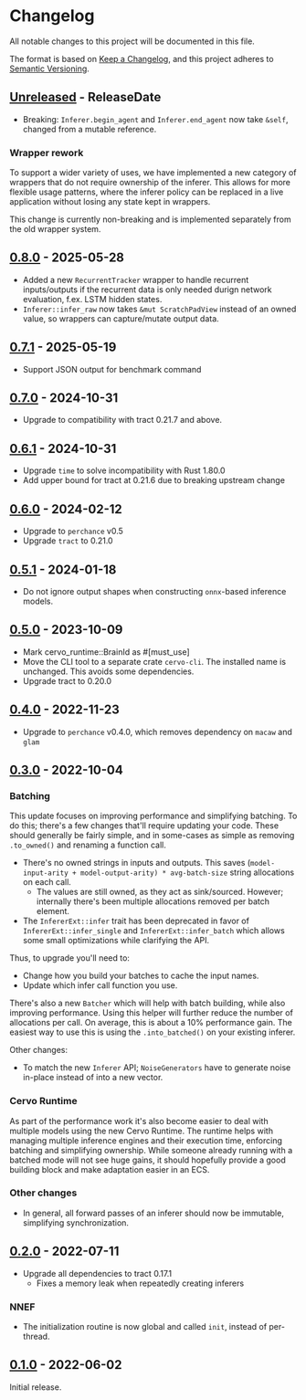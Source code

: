 <!-- markdownlint-disable blanks-around-headings blanks-around-lists no-duplicate-heading -->

# Changelog

All notable changes to this project will be documented in this file.

The format is based on [Keep a Changelog](https://keepachangelog.com/en/1.0.0/),
and this project adheres to [Semantic Versioning](https://semver.org/spec/v2.0.0.html).

<!-- next-header -->
## [Unreleased] - ReleaseDate

- Breaking: `Inferer.begin_agent` and `Inferer.end_agent` now take
  `&self`, changed from a mutable reference.

### Wrapper rework

To support a wider variety of uses, we have implemented a new category
of wrappers that do not require ownership of the inferer. This allows
for more flexible usage patterns, where the inferer policy can be
replaced in a live application without losing any state kept in
wrappers.

This change is currently non-breaking and is implemented separately
from the old wrapper system.

## [0.8.0] - 2025-05-28
- Added a new `RecurrentTracker` wrapper to handle recurrent
  inputs/outputs if the recurrent data is only needed durign network
  evaluation, f.ex. LSTM hidden states.
- `Inferer::infer_raw` now takes `&mut ScratchPadView` instead of an owned value, so wrappers can capture/mutate output data.

## [0.7.1] - 2025-05-19
- Support JSON output for benchmark command

## [0.7.0] - 2024-10-31
- Upgrade to compatibility with tract 0.21.7 and above.

## [0.6.1] - 2024-10-31
- Upgrade `time` to solve incompatibility with Rust 1.80.0
- Add upper bound for tract at 0.21.6 due to breaking upstream change

## [0.6.0] - 2024-02-12
- Upgrade to `perchance` v0.5
- Upgrade `tract` to 0.21.0

## [0.5.1] - 2024-01-18
- Do not ignore output shapes when constructing `onnx`-based inference models.

## [0.5.0] - 2023-10-09

- Mark cervo_runtime::BrainId as #[must_use]
- Move the CLI tool to a separate crate `cervo-cli`. The installed name is unchanged. This avoids some dependencies.
- Upgrade tract to 0.20.0

## [0.4.0] - 2022-11-23

- Upgrade to `perchance` v0.4.0, which removes dependency on `macaw` and `glam`

## [0.3.0] - 2022-10-04

### Batching

This update focuses on improving performance and simplifying
batching. To do this; there's a few changes that'll require updating
your code. These should generally be fairly simple, and in some-cases
as simple as removing `.to_owned()` and renaming a function call.

- There's no owned strings in inputs and outputs. This saves
  (`model-input-arity + model-output-arity) * avg-batch-size`
  string allocations on each call.
  - The values are still owned, as they act as sink/sourced. However;
 internally there's been multiple allocations removed per batch
 element.
- The `InfererExt::infer` trait has been deprecated in favor of
  `InfererExt::infer_single` and `InfererExt::infer_batch` which
  allows some small optimizations while clarifying the API.

Thus, to upgrade you'll need to:

- Change how you build your batches to cache the input names.
- Update which infer call function you use.

There's also a new `Batcher` which will help with batch building,
while also improving performance. Using this helper will further
reduce the number of allocations per call. On average, this is about a
10% performance gain. The easiest way to use this is using the
`.into_batched()` on your existing inferer.

Other changes:

- To match the new `Inferer` API; `NoiseGenerators` have to generate
  noise in-place instead of into a new vector.

### Cervo Runtime

As part of the performance work it's also become easier to deal with
multiple models using the new Cervo Runtime. The runtime helps with
managing multiple inference engines and their execution time,
enforcing batching and simplifying ownership. While someone already
running with a batched mode will not see huge gains, it should
hopefully provide a good building block and make adaptation easier in
an ECS.

### Other changes

- In general, all forward passes of an inferer should now be
  immutable, simplifying synchronization.

## [0.2.0] - 2022-07-11

- Upgrade all dependencies to tract 0.17.1
  - Fixes a memory leak when repeatedly creating inferers

### NNEF

- The initialization routine is now global and called `init`, instead of per-thread.

## [0.1.0] - 2022-06-02

Initial release.

<!-- next-url -->
[Unreleased]: https://github.com/EmbarkStudios/cervo/compare/0.8.0...HEAD
[0.8.0]: https://github.com/EmbarkStudios/cervo/compare/0.7.1...0.8.0
[0.7.1]: https://github.com/EmbarkStudios/cervo/compare/0.7.0...0.7.1
[0.7.0]: https://github.com/EmbarkStudios/cervo/compare/0.6.1...0.7.0
[0.6.1]: https://github.com/EmbarkStudios/cervo/compare/0.6.0...0.6.1
[0.6.0]: https://github.com/EmbarkStudios/cervo/compare/0.5.1...0.6.0
[0.5.1]: https://github.com/EmbarkStudios/cervo/compare/0.5.0...0.5.1
[0.5.0]: https://github.com/EmbarkStudios/cervo/compare/0.4.0...0.5.0
[0.4.0]: https://github.com/EmbarkStudios/cervo/compare/0.3.0...0.4.0
[0.3.0]: https://github.com/EmbarkStudios/cervo/compare/0.2.0...0.3.0
[0.2.0]: https://github.com/EmbarkStudios/cervo/compare/0.1.1...0.2.0
[0.1.0]: https://github.com/EmbarkStudios/cervo/releases/tag/0.1.0
